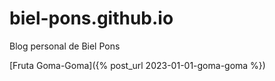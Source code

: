 # biel-pons.github.io
Blog personal de Biel Pons

[Fruta Goma-Goma]({% post_url 2023-01-01-goma-goma %})

